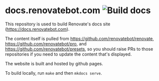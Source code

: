 # docs.renovatebot.com ![Build docs](https://github.com/renovatebot/renovatebot.github.io/workflows/docs/badge.svg?branch=build)

This repository is used to build Renovate's docs site (https://docs.renovatebot.com).

The content itself is pulled from https://github.com/renovatebot/renovate, https://github.com/renovatebot/pro, and https://github.com/renovatebot/presets, so you should raise PRs to those repositories if you need to update the content that's displayed.

The website is built and hosted by github pages.

To build locally, run `make` and then `mkdocs serve`.
